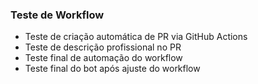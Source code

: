### Teste de Workflow
- Teste de criação automática de PR via GitHub Actions
- Teste de descrição profissional no PR
- Teste final de automação do workflow
- Teste final do bot após ajuste do workflow